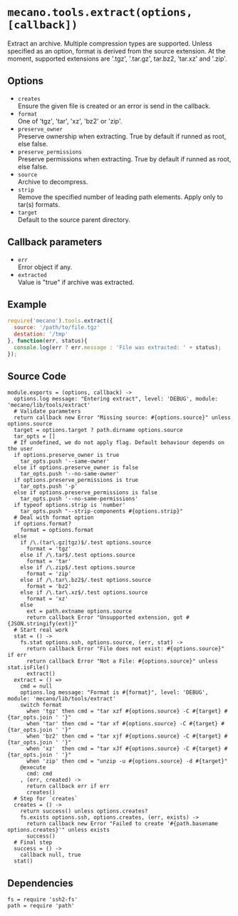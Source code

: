 
# `mecano.tools.extract(options, [callback])`

Extract an archive. Multiple compression types are supported. Unless
specified as an option, format is derived from the source extension. At the
moment, supported extensions are '.tgz', '.tar.gz', tar.bz2, 'tar.xz' and '.zip'.

## Options

*   `creates`   
    Ensure the given file is created or an error is send in the callback.  
*   `format`   
    One of 'tgz', 'tar', 'xz', 'bz2' or 'zip'.   
*   `preserve_owner`   
    Preserve ownership when extracting. True by default if runned as root, else false.   
*   `preserve_permissions`   
    Preserve permissions when extracting. True by default if runned as root, else false.   
*   `source`   
    Archive to decompress.   
*   `strip`   
    Remove the specified number of leading path elements. Apply only to tar(s) formats.   
*   `target`   
    Default to the source parent directory.   

## Callback parameters

*   `err`   
    Error object if any.   
*   `extracted`   
    Value is "true" if archive was extracted.   

## Example

```javascript
require('mecano').tools.extract({
  source: '/path/to/file.tgz'
  destation: '/tmp'
}, function(err, status){
  console.log(err ? err.message : 'File was extracted: ' + status);
});
```

## Source Code

    module.exports = (options, callback) ->
      options.log message: "Entering extract", level: 'DEBUG', module: 'mecano/lib/tools/extract'
      # Validate parameters
      return callback new Error "Missing source: #{options.source}" unless options.source
      target = options.target ? path.dirname options.source
      tar_opts = []
      # If undefined, we do not apply flag. Default behaviour depends on the user
      if options.preserve_owner is true
        tar_opts.push '--same-owner'
      else if options.preserve_owner is false
        tar_opts.push '--no-same-owner'
      if options.preserve_permissions is true
        tar_opts.push '-p'
      else if options.preserve_permissions is false
        tar_opts.push '--no-same-permissions'
      if typeof options.strip is 'number'
        tar_opts.push "--strip-components #{options.strip}"
      # Deal with format option
      if options.format?
        format = options.format
      else
        if /\.(tar\.gz|tgz)$/.test options.source
          format = 'tgz'
        else if /\.tar$/.test options.source
          format = 'tar'
        else if /\.zip$/.test options.source
          format = 'zip'
        else if /\.tar\.bz2$/.test options.source
          format = 'bz2'
        else if /\.tar\.xz$/.test options.source
          format = 'xz'
        else
          ext = path.extname options.source
          return callback Error "Unsupported extension, got #{JSON.stringify(ext)}"
      # Start real work
      stat = () ->
        fs.stat options.ssh, options.source, (err, stat) ->
          return callback Error "File does not exist: #{options.source}" if err
          return callback Error "Not a File: #{options.source}" unless stat.isFile()
          extract()
      extract = () =>
        cmd = null
        options.log message: "Format is #{format}", level: 'DEBUG', module: 'mecano/lib/tools/extract'
        switch format
          when 'tgz' then cmd = "tar xzf #{options.source} -C #{target} #{tar_opts.join ' '}"
          when 'tar' then cmd = "tar xf #{options.source} -C #{target} #{tar_opts.join ' '}"
          when 'bz2' then cmd = "tar xjf #{options.source} -C #{target} #{tar_opts.join ' '}"
          when 'xz'  then cmd = "tar xJf #{options.source} -C #{target} #{tar_opts.join ' '}"
          when 'zip' then cmd = "unzip -u #{options.source} -d #{target}"
        @execute
          cmd: cmd
        , (err, created) ->
          return callback err if err
          creates()
      # Step for `creates`
      creates = () ->
        return success() unless options.creates?
        fs.exists options.ssh, options.creates, (err, exists) ->
          return callback new Error "Failed to create '#{path.basename options.creates}'" unless exists
          success()
      # Final step
      success = () ->
        callback null, true
      stat()

## Dependencies

    fs = require 'ssh2-fs'
    path = require 'path'
